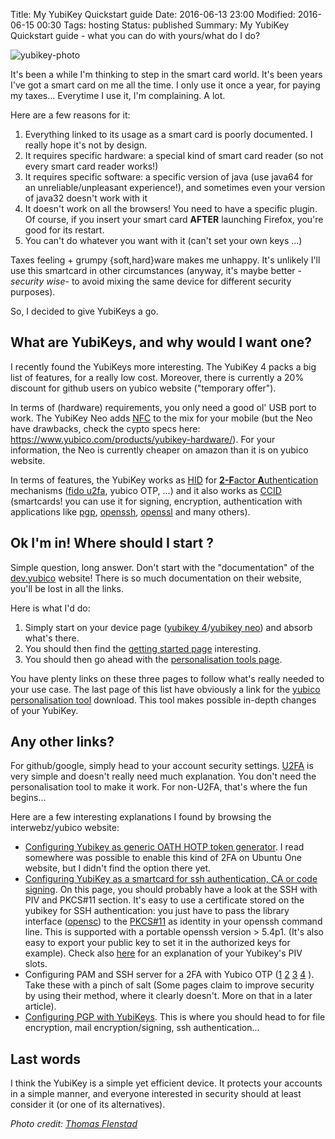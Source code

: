 Title:  My YubiKey Quickstart guide
Date: 2016-06-13 23:00
Modified: 2016-06-15 00:30
Tags: hosting
Status: published
Summary: My YubiKey Quickstart guide - what you can do with yours/what do I do?

![yubikey-photo](https://farm3.staticflickr.com/2625/3689896409_35043dc8ba_d.jpg)

It's been a while I'm thinking to step in the smart card world. It's been years I've got a smart card on me all the time. I only use it once a year, for paying my taxes... Everytime I use it, I'm complaining. A lot.

Here are a few reasons for it:

1. Everything linked to its usage as a smart card is poorly documented. I really hope it's not by design.
1. It requires specific hardware: a special kind of smart card reader (so not every smart card reader works!)
1. It requires specific software: a specific version of java (use java64 for an unreliable/unpleasant experience!), and sometimes even your version of java32 doesn't work with it
1. It doesn't work on all the browsers! You need to have a specific plugin. Of course, if you insert your smart card **AFTER** launching Firefox, you're good for its restart.
1. You can't do whatever you want with it (can't set your own keys ...)

Taxes feeling + grumpy {soft,hard}ware makes me unhappy. It's unlikely I'll use this smartcard in other circumstances (anyway, it's maybe better -_security wise_- to avoid mixing the same device for different security purposes).

So, I decided to give YubiKeys a go.

## What are YubiKeys, and why would I want one?

I recently found the YubiKeys more interesting.
The YubiKey 4 packs a big list of features, for a really low cost. Moreover, there is currently a 20% discount for github users on yubico website ("temporary offer").

In terms of (hardware) requirements, you only need a good ol' USB port to work. The YubiKey Neo adds [NFC](https://en.wikipedia.org/wiki/Near_field_communication) to the mix for your mobile (but the Neo have drawbacks, check the cypto specs here: <https://www.yubico.com/products/yubikey-hardware/>). For your information, the Neo is currently cheaper on amazon than it is on yubico website.

In terms of features, the YubiKey works as [HID](https://en.wikipedia.org/wiki/USB_human_interface_device_class) for [**2-F**actor **A**uthentication](https://en.wikipedia.org/wiki/Two-factor_authentication) mechanisms ([fido u2fa][fido-u2fa], yubico OTP, ...) and it also works as [CCID](https://en.wikipedia.org/wiki/CCID_(protocol)) (smartcards! you can use it for signing, encryption, authentication with applications like [pgp](https://en.wikipedia.org/wiki/Pretty_Good_Privacy), [openssh](https://en.wikipedia.org/wiki/OpenSSH), [openssl](https://en.wikipedia.org/wiki/OpenSSL) and many others).

## Ok I'm in! Where should I start ?

Simple question, long answer. Don't start with the "documentation" of the [dev.yubico][] website!
There is so much documentation on their website, you'll be lost in all the links.

Here is what I'd do:

1. Simply start on your device page ([yubikey 4][]/[yubikey neo][]) and absorb what's there.
1. You should then find the [getting started page][yubico-start] interesting.
1. You should then go ahead with the [personalisation tools page][yubico-pt-page].

You have plenty links on these three pages to follow what's really needed to your use case. The last page of this list have obviously a link for the [yubico personalisation tool][yubico-pt] download. This tool makes possible in-depth changes of your YubiKey.

## Any other links?

For github/google, simply head to your account security settings. [U2FA][fido-u2fa] is very simple and doesn't really need much explanation. You don't need the personalisation tool to make it work. For non-U2FA, that's where the fun begins...

Here are a few interesting explanations I found by browsing the interwebz/yubico website:

- [Configuring Yubikey as generic OATH HOTP token generator][generic-hotp]. I read somewhere was possible to enable this kind of 2FA on Ubuntu One website, but I didn't find the option there yet.
- [Configuring YubiKey as a smartcard for ssh authentication, CA or code signing][ssh-cert]. On this page, you should probably have a look at the SSH with PIV and PKCS#11 section. It's easy to use a certificate stored on the yubikey for SSH authentication: you just have to pass the library interface ([opensc](https://en.wikipedia.org/wiki/OpenSC)) to the [PKCS#11][] as identity in your openssh command line. This is supported with a portable openssh version > 5.4p1. (It's also easy to export your public key to set it in the authorized keys for example). Check also [here][piv-slots] for an explanation of your Yubikey's PIV slots.
- Configuring PAM and SSH server for a 2FA with Yubico OTP ([1][] [2][] [3][] [4][] ). Take these with a pinch of salt (Some pages claim to improve security by using their method, where it clearly doesn't. More on that in a later article).
- [Configuring PGP with YubiKeys][pgp]. This is where you should head to for file encryption, mail encryption/signing, ssh authentication...

## Last words

I think the YubiKey is a simple yet efficient device. It protects your accounts
in a simple manner, and everyone interested in security should at least consider
it (or one of its alternatives).

[dev.yubico]: https://developers.yubico.com/
[yubikey 4]: http://yubi.co/4
[yubikey neo]: https://www.yubico.com/products/yubikey-hardware/yubikey-neo/
[yubico-start]: https://www.yubico.com/start/
[yubico-pt]: https://www.yubico.com/pt
[yubico-pt-page]: https://www.yubico.com/products/services-software/personalization-tools/
[generic-hotp]: https://www.yubico.com/products/services-software/personalization-tools/oath/
[ssh-cert]: https://developers.yubico.com/PIV/Guides/SSH_with_PIV_and_PKCS11.html
[piv-slots]: https://developers.yubico.com/PIV/Introduction/Certificate_slots.html
[1]: https://derekriemer.com/2017/02/11/how-i-rolled-two-factor-authentication-for-ssh-access-to-the-server-that-powers-this-site/
[2]: http://delyan.me/securing-ssh-with-totp/
[3]: https://www.100tb.com/blog/ssh-two-factor-authentication-with-totp-in-debianubuntu/
[4]: http://strugglers.net/~andy/blog/2016/05/06/using-a-totp-app-for-multi-factor-ssh-auth/
[pgp]: https://developers.yubico.com/PGP/
[fido-u2fa]: https://en.wikipedia.org/wiki/Universal_2nd_Factor
[PKCS#11]: https://en.wikipedia.org/wiki/PKCS_11

*Photo credit: [Thomas Flenstad](https://www.flickr.com/photos/11506685@N07/3689896409/)*
